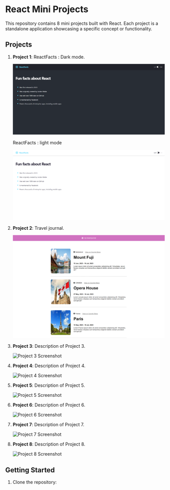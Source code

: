 # React Mini Projects

This repository contains 8 mini projects built with React. Each project is a standalone application showcasing a specific concept or functionality.

## Projects

1. **Project 1**: ReactFacts : Dark mode.

   ![Project 1 Screenshot](reactimages/factorsdark.png)
   
   ReactFacts : light mode

   ![Project 1 Screenshot](reactimages/factorslightmode.png)

3. **Project 2**: Travel journal.

   ![Project 2 Screenshot](reactimages/traveljournal.png)

4. **Project 3**: Description of Project 3.

   ![Project 3 Screenshot](project3.png)

5. **Project 4**: Description of Project 4.

   ![Project 4 Screenshot](project4.png)

6. **Project 5**: Description of Project 5.

   ![Project 5 Screenshot](project5.png)

7. **Project 6**: Description of Project 6.

   ![Project 6 Screenshot](project6.png)

8. **Project 7**: Description of Project 7.

   ![Project 7 Screenshot](project7.png)

9. **Project 8**: Description of Project 8.

   ![Project 8 Screenshot](project8.png)

## Getting Started

1. Clone the repository:


